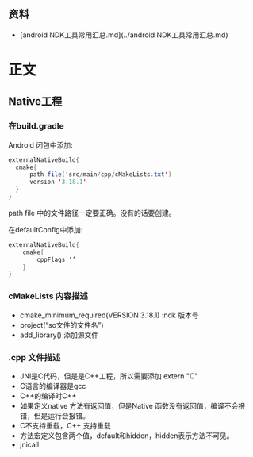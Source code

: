 ## 资料
* [android NDK工具常用汇总.md](../android NDK工具常用汇总.md)
# 正文
## Native工程
### 在build.gradle 
Android 闭包中添加:
````java
externalNativeBuild{
  cmake{
      path file('src/main/cpp/cMakeLists.txt')
      version '3.18.1'  
  }   
}
````
path file 中的文件路径一定要正确。没有的话要创建。<br>

在defaultConfig中添加:
````java
externalNativeBuild{
    cmake{
        cppFlags ‘’   
    }    
}
````
### cMakeLists 内容描述
* cmake_minimum_required(VERSION 3.18.1) :ndk 版本号
* project(“so文件的文件名”)
* add_library() 添加源文件 
### .cpp 文件描述
* JNI是C代码，但是是C++工程，所以需要添加 extern "C"
* C语言的编译器是gcc
* C++的编译时C++
* 如果定义native 方法有返回值，但是Native 函数没有返回值，编译不会报错，但是运行会报错。
* C不支持重载，C++ 支持重载
* 方法宏定义包含两个值，default和hidden，hidden表示方法不可见。
* jnicall